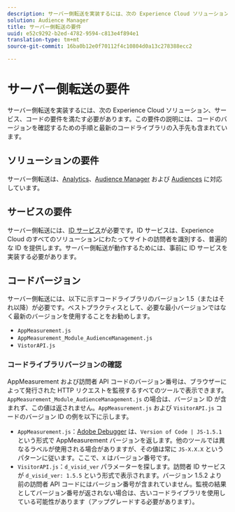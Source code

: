 ```yaml
---
description: サーバー側転送を実装するには、次の Experience Cloud ソリューション、サービス、コードの要件を満たす必要があります。この要件の説明には、コードのバージョンを確認するための手順と最新のコードライブラリの入手先も含まれています。
solution: Audience Manager
title: サーバー側転送の要件
uuid: e52c9292-b2ed-4782-9594-c813e4f894e1
translation-type: tm+mt
source-git-commit: 16ba0b12e0f70112f4c10804d0a13c278388ecc2

---
```



# サーバー側転送の要件

サーバー側転送を実装するには、次の Experience Cloud ソリューション、サービス、コードの要件を満たす必要があります。この要件の説明には、コードのバージョンを確認するための手順と最新のコードライブラリの入手先も含まれています。

## ソリューションの要件

サーバー側転送は、[Analytics](https://www.adobe.com/jp/data-analytics-cloud/analytics.html)、[Audience Manager](https://www.adobe.com/jp/data-analytics-cloud/audience-manager.html) および [Audiences](https://marketing.adobe.com/resources/help/ja_JP/mcloud/audience_library.html) に対応しています。

## サービスの要件

サーバー側転送には、[ID サービス](https://marketing.adobe.com/resources/help/ja_JP/mcvid/)が必要です。ID サービスは、Experience Cloud のすべてのソリューションにわたってサイトの訪問者を識別する、普遍的な ID を提供します。サーバー側転送が動作するためには、事前に ID サービスを実装する必要があります。

## コードバージョン

サーバー側転送には、以下に示すコードライブラリのバージョン 1.5（またはそれ以降）が必要です。ベストプラクティスとして、必要な最小バージョンではなく最新のバージョンを使用することをお勧めします。

* `AppMeasurement.js`
* `AppMeasurement_Module_AudienceManagement.js`
* `VistorAPI.js`

### コードライブラリバージョンの確認

AppMeasurement および訪問者 API コードのバージョン番号は、ブラウザーによって発行された HTTP リクエストを監視するすべてのツールで表示できます。`AppMeasurement_Module_AudienceManagement.js` の場合は、バージョン ID が含まれず、この値は返されません。`AppMeasurement.js` および `VisitorAPI.js` コードのバージョン ID の例を以下に示します。

* `AppMeasurement.js`：[Adobe Debugger](https://marketing.adobe.com/resources/help/ja_JP/sc/implement/debugger.html) は、`Version of Code | JS-1.5.1` という形式で AppMeasurement バージョンを返します。他のツールでは異なるラベルが使用される場合がありますが、その値は常に `JS-X.X.X` というパターンに従います。ここで、`X` はバージョン番号です。
* `VisitorAPI.js`：`d_visid_ver` パラメーターを探します。訪問者 ID サービスが `d_visid_ver: 1.5.5` という形式で表示されます。バージョン 1.5.2 より前の訪問者 API コードにはバージョン番号が含まれていません。監視の結果としてバージョン番号が返されない場合は、古いコードライブラリを使用している可能性があります（アップグレードする必要があります）。
